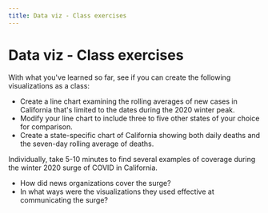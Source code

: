 ```yaml
---
title: Data viz - Class exercises
---
```


# Data viz - Class exercises

With what you've learned so far, see if you can create the following visualizations as a class:

* Create a line chart examining the rolling averages of new cases in California that's limited to the dates during the 2020 winter peak.
* Modify your line chart to include three to five other states of your choice for comparison.
* Create a state-specific chart of California showing both daily deaths and the seven-day rolling average of deaths.

Individually, take 5-10 minutes to find several examples of coverage during the winter 2020 surge of COVID in California.

* How did news organizations cover the surge?
* In what ways were the visualizations they used effective at communicating the surge?